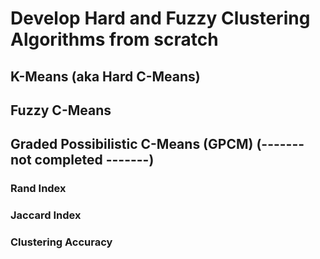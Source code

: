 # Develop Hard and Fuzzy Clustering Algorithms from scratch

## K-Means (aka Hard C-Means)

## Fuzzy C-Means

## Graded Possibilistic C-Means (GPCM) (------- not completed -------)



### Rand Index
### Jaccard Index
### Clustering Accuracy
